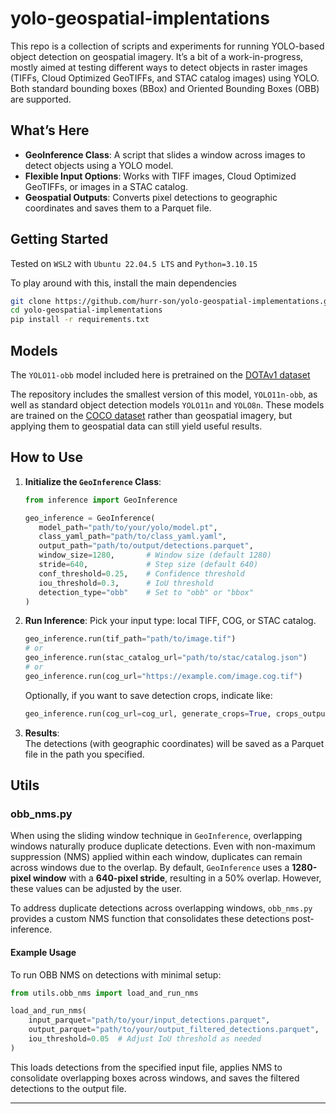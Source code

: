 
# yolo-geospatial-implentations

This repo is a collection of scripts and experiments for running YOLO-based object detection on geospatial imagery. It’s a bit of a work-in-progress, mostly aimed at testing different ways to detect objects in raster images (TIFFs, Cloud Optimized GeoTIFFs, and STAC catalog images) using YOLO. Both standard bounding boxes (BBox) and Oriented Bounding Boxes (OBB) are supported.

## What’s Here

- **GeoInference Class**: A script that slides a window across images to detect objects using a YOLO model.
- **Flexible Input Options**: Works with TIFF images, Cloud Optimized GeoTIFFs, or images in a STAC catalog.
- **Geospatial Outputs**: Converts pixel detections to geographic coordinates and saves them to a Parquet file.

## Getting Started

Tested on `WSL2` with `Ubuntu 22.04.5 LTS` and `Python=3.10.15`

To play around with this, install the main dependencies

```bash
git clone https://github.com/hurr-son/yolo-geospatial-implementations.git
cd yolo-geospatial-implementations
pip install -r requirements.txt
```

## Models

The `YOLO11-obb` model included here is pretrained on the [DOTAv1 dataset](https://captain-whu.github.io/DOTA/index.html)

The repository includes the smallest version of this model, `YOLO11n-obb`, as well as standard object detection models `YOLO11n` and `YOLO8n`. These models are trained on the [COCO dataset](https://cocodataset.org/#home) rather than geospatial imagery, but applying them to geospatial data can still yield useful results.

## How to Use

1. **Initialize the `GeoInference` Class**:

   ```python
   from inference import GeoInference

   geo_inference = GeoInference(
      model_path="path/to/your/yolo/model.pt",
      class_yaml_path="path/to/class_yaml.yaml",
      output_path="path/to/output/detections.parquet",
      window_size=1280,       # Window size (default 1280)
      stride=640,             # Step size (default 640)
      conf_threshold=0.25,    # Confidence threshold
      iou_threshold=0.3,      # IoU threshold
      detection_type="obb"    # Set to "obb" or "bbox"
   )
   ```

2. **Run Inference**:
   Pick your input type: local TIFF, COG, or STAC catalog.

   ```python
   geo_inference.run(tif_path="path/to/image.tif")
   # or
   geo_inference.run(stac_catalog_url="path/to/stac/catalog.json")
   # or
   geo_inference.run(cog_url="https://example.com/image.cog.tif")
   ```

   Optionally, if you want to save detection crops, indicate like:

   ```python
   geo_inference.run(cog_url=cog_url, generate_crops=True, crops_output_dir="path/to/crop/folder")
   ```

3. **Results**:  
   The detections (with geographic coordinates) will be saved as a Parquet file in the path you specified.

## Utils

### obb_nms.py

When using the sliding window technique in `GeoInference`, overlapping windows naturally produce duplicate detections. Even with non-maximum suppression (NMS) applied within each window, duplicates can remain across windows due to the overlap. By default, `GeoInference` uses a **1280-pixel window** with a **640-pixel stride**, resulting in a 50% overlap. However, these values can be adjusted by the user.

To address duplicate detections across overlapping windows, `obb_nms.py` provides a custom NMS function that consolidates these detections post-inference.

#### Example Usage

To run OBB NMS on detections with minimal setup:

```python
from utils.obb_nms import load_and_run_nms

load_and_run_nms(
    input_parquet="path/to/your/input_detections.parquet",
    output_parquet="path/to/your/output_filtered_detections.parquet",
    iou_threshold=0.05  # Adjust IoU threshold as needed
)
```

This loads detections from the specified input file, applies NMS to consolidate overlapping boxes across windows, and saves the filtered detections to the output file.

---

